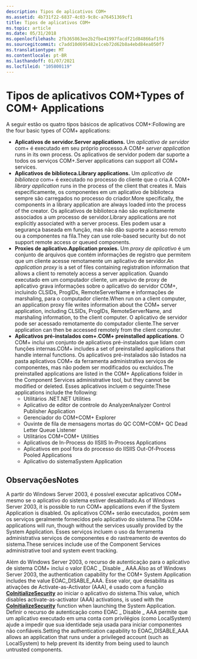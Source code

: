 ```yaml
---
description: Tipos de aplicativos COM+
ms.assetid: 4b731f22-6837-4c03-9c8c-a76451369cf1
title: Tipos de aplicativos COM+
ms.topic: article
ms.date: 05/31/2018
ms.openlocfilehash: 2fb365863ee2b2fbe41997facdf21d84866af1f6
ms.sourcegitcommit: c7add10d695482e1ceb72d62b8a4ebd84ea050f7
ms.translationtype: MT
ms.contentlocale: pt-BR
ms.lasthandoff: 01/07/2021
ms.locfileid: "105800119"
---
```

# <a name="types-of-com-applications"></a><span data-ttu-id="eeec4-103">Tipos de aplicativos COM+</span><span class="sxs-lookup"><span data-stu-id="eeec4-103">Types of COM+ Applications</span></span>

<span data-ttu-id="eeec4-104">A seguir estão os quatro tipos básicos de aplicativos COM+:</span><span class="sxs-lookup"><span data-stu-id="eeec4-104">Following are the four basic types of COM+ applications:</span></span>

-   <span data-ttu-id="eeec4-105">**Aplicativos de servidor.**</span><span class="sxs-lookup"><span data-stu-id="eeec4-105">**Server applications.**</span></span> <span data-ttu-id="eeec4-106">Um *aplicativo de servidor* com+ é executado em seu próprio processo.</span><span class="sxs-lookup"><span data-stu-id="eeec4-106">A COM+ *server application* runs in its own process.</span></span> <span data-ttu-id="eeec4-107">Os aplicativos de servidor podem dar suporte a todos os serviços COM+.</span><span class="sxs-lookup"><span data-stu-id="eeec4-107">Server applications can support all COM+ services.</span></span>
-   <span data-ttu-id="eeec4-108">**Aplicativos de biblioteca.**</span><span class="sxs-lookup"><span data-stu-id="eeec4-108">**Library applications.**</span></span> <span data-ttu-id="eeec4-109">Um *aplicativo de biblioteca* com+ é executado no processo do cliente que o cria.</span><span class="sxs-lookup"><span data-stu-id="eeec4-109">A COM+ *library application* runs in the process of the client that creates it.</span></span> <span data-ttu-id="eeec4-110">Mais especificamente, os componentes em um aplicativo de biblioteca sempre são carregados no processo do criador.</span><span class="sxs-lookup"><span data-stu-id="eeec4-110">More specifically, the components in a library application are always loaded into the process of the creator.</span></span> <span data-ttu-id="eeec4-111">Os aplicativos de biblioteca não são explicitamente associados a um processo de servidor.</span><span class="sxs-lookup"><span data-stu-id="eeec4-111">Library applications are not explicitly associated with a server process.</span></span> <span data-ttu-id="eeec4-112">Eles podem usar a segurança baseada em função, mas não dão suporte a acesso remoto ou a componentes na fila.</span><span class="sxs-lookup"><span data-stu-id="eeec4-112">They can use role-based security but do not support remote access or queued components.</span></span>
-   <span data-ttu-id="eeec4-113">**Proxies de aplicativo.**</span><span class="sxs-lookup"><span data-stu-id="eeec4-113">**Application proxies.**</span></span> <span data-ttu-id="eeec4-114">Um *proxy de aplicativo* é um conjunto de arquivos que contém informações de registro que permitem que um cliente acesse remotamente um aplicativo de servidor.</span><span class="sxs-lookup"><span data-stu-id="eeec4-114">An *application proxy* is a set of files containing registration information that allows a client to remotely access a server application.</span></span> <span data-ttu-id="eeec4-115">Quando executado em um computador cliente, um arquivo de proxy de aplicativo grava informações sobre o aplicativo do servidor COM+, incluindo CLSIDs, ProgIDs, RemoteServerName e informações de marshaling, para o computador cliente.</span><span class="sxs-lookup"><span data-stu-id="eeec4-115">When run on a client computer, an application proxy file writes information about the COM+ server application, including CLSIDs, ProgIDs, RemoteServerName, and marshaling information, to the client computer.</span></span> <span data-ttu-id="eeec4-116">O aplicativo de servidor pode ser acessado remotamente do computador cliente.</span><span class="sxs-lookup"><span data-stu-id="eeec4-116">The server application can then be accessed remotely from the client computer.</span></span>
-   <span data-ttu-id="eeec4-117">**Aplicativos pré-instalados com+**.</span><span class="sxs-lookup"><span data-stu-id="eeec4-117">**COM+ preinstalled applications**.</span></span> <span data-ttu-id="eeec4-118">O COM+ inclui um conjunto de aplicativos pré-instalados que lidam com funções internas.</span><span class="sxs-lookup"><span data-stu-id="eeec4-118">COM+ includes a set of preinstalled applications that handle internal functions.</span></span> <span data-ttu-id="eeec4-119">Os aplicativos pré-instalados são listados na pasta aplicativos COM+ da ferramenta administrativa serviços de componentes, mas não podem ser modificados ou excluídos.</span><span class="sxs-lookup"><span data-stu-id="eeec4-119">The preinstalled applications are listed in the COM+ Applications folder in the Component Services administrative tool, but they cannot be modified or deleted.</span></span> <span data-ttu-id="eeec4-120">Esses aplicativos incluem o seguinte:</span><span class="sxs-lookup"><span data-stu-id="eeec4-120">These applications include the following:</span></span>
    -   <span data-ttu-id="eeec4-121">Utilitários .NET</span><span class="sxs-lookup"><span data-stu-id="eeec4-121">.NET Utilities</span></span>
    -   <span data-ttu-id="eeec4-122">Aplicativo de editor de controle do Analyzer</span><span class="sxs-lookup"><span data-stu-id="eeec4-122">Analyzer Control Publisher Application</span></span>
    -   <span data-ttu-id="eeec4-123">Gerenciador do COM+</span><span class="sxs-lookup"><span data-stu-id="eeec4-123">COM+ Explorer</span></span>
    -   <span data-ttu-id="eeec4-124">Ouvinte de fila de mensagens mortas do QC COM+</span><span class="sxs-lookup"><span data-stu-id="eeec4-124">COM+ QC Dead Letter Queue Listener</span></span>
    -   <span data-ttu-id="eeec4-125">Utilitários COM+</span><span class="sxs-lookup"><span data-stu-id="eeec4-125">COM+ Utilities</span></span>
    -   <span data-ttu-id="eeec4-126">Aplicativos de In-Process do IIS</span><span class="sxs-lookup"><span data-stu-id="eeec4-126">IIS In-Process Applications</span></span>
    -   <span data-ttu-id="eeec4-127">Aplicativos em pool fora do processo do IIS</span><span class="sxs-lookup"><span data-stu-id="eeec4-127">IIS Out-Of-Process Pooled Applications</span></span>
    -   <span data-ttu-id="eeec4-128">Aplicativo do sistema</span><span class="sxs-lookup"><span data-stu-id="eeec4-128">System Application</span></span>

## <a name="notes"></a><span data-ttu-id="eeec4-129">Observações</span><span class="sxs-lookup"><span data-stu-id="eeec4-129">Notes</span></span>

<span data-ttu-id="eeec4-130">A partir do Windows Server 2003, é possível executar aplicativos COM+ mesmo se o aplicativo do sistema estiver desabilitado.</span><span class="sxs-lookup"><span data-stu-id="eeec4-130">As of Windows Server 2003, it is possible to run COM+ applications even if the System Application is disabled.</span></span> <span data-ttu-id="eeec4-131">Os aplicativos COM+ serão executados, porém sem os serviços geralmente fornecidos pelo aplicativo do sistema.</span><span class="sxs-lookup"><span data-stu-id="eeec4-131">The COM+ applications will run, though without the services usually provided by the System Application.</span></span> <span data-ttu-id="eeec4-132">Esses serviços incluem o uso da ferramenta administrativa serviços de componentes e do rastreamento de eventos do sistema.</span><span class="sxs-lookup"><span data-stu-id="eeec4-132">These services include use of the Component Services administrative tool and system event tracking.</span></span>

<span data-ttu-id="eeec4-133">Além do Windows Server 2003, o recurso de autenticação para o aplicativo de sistema COM+ inclui o valor EOAC \_ Disable \_ AAA.</span><span class="sxs-lookup"><span data-stu-id="eeec4-133">Also as of Windows Server 2003, the authentication capability for the COM+ System Application includes the value EOAC\_DISABLE\_AAA.</span></span> <span data-ttu-id="eeec4-134">Esse valor, que desabilita as ativações de Activate-as-Activator (AAA), é usado com a função [**CoInitializeSecurity**](/windows/desktop/api/combaseapi/nf-combaseapi-coinitializesecurity) ao iniciar o aplicativo do sistema.</span><span class="sxs-lookup"><span data-stu-id="eeec4-134">This value, which disables activate-as-activator (AAA) activations, is used with the [**CoInitializeSecurity**](/windows/desktop/api/combaseapi/nf-combaseapi-coinitializesecurity) function when launching the System Application.</span></span> <span data-ttu-id="eeec4-135">Definir o recurso de autenticação como EOAC \_ Disable \_ AAA permite que um aplicativo executado em uma conta com privilégios (como LocalSystem) ajude a impedir que sua identidade seja usada para iniciar componentes não confiáveis.</span><span class="sxs-lookup"><span data-stu-id="eeec4-135">Setting the authentication capability to EOAC\_DISABLE\_AAA allows an application that runs under a privileged account (such as LocalSystem) to help prevent its identity from being used to launch untrusted components.</span></span>

 

 
